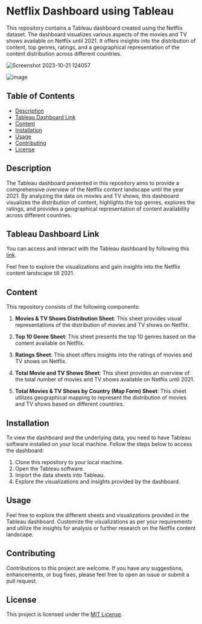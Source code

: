 # Netflix Dashboard using Tableau

This repository contains a Tableau dashboard created using the Netflix dataset. The dashboard visualizes various aspects of the movies and TV shows available on Netflix until 2021. It offers insights into the distribution of content, top genres, ratings, and a geographical representation of the content distribution across different countries. 

![Screenshot 2023-10-21 124057](https://github.com/santoshraiii/netflix-dashboad/assets/128511075/dc4a4866-a481-4195-b1ab-1946e505d68e)

![image](https://github.com/santoshraiii/netflix-dashboad/assets/128511075/39432077-71f0-49e8-b803-d972c738006e)


## Table of Contents

- [Description](#description)
- [Tableau Dashboard Link](#tableau-dashboard-link)
- [Content](#content)
- [Installation](#installation)
- [Usage](#usage)
- [Contributing](#contributing)
- [License](#license)

## Description

The Tableau dashboard presented in this repository aims to provide a comprehensive overview of the Netflix content landscape until the year 2021. By analyzing the data on movies and TV shows, this dashboard visualizes the distribution of content, highlights the top genres, explores the ratings, and provides a geographical representation of content availability across different countries. 

## Tableau Dashboard Link

You can access and interact with the Tableau dashboard by following this [link](https://public.tableau.com/shared/FGTFD9XC6?:display_count=n&:origin=viz_share_link). 

Feel free to explore the visualizations and gain insights into the Netflix content landscape till 2021.

## Content

This repository consists of the following components:

1. **Movies & TV Shows Distribution Sheet**: This sheet provides visual representations of the distribution of movies and TV shows on Netflix.

2. **Top 10 Genre Sheet**: This sheet presents the top 10 genres based on the content available on Netflix.

3. **Ratings Sheet**: This sheet offers insights into the ratings of movies and TV shows on Netflix.

4. **Total Movie and TV Shows Sheet**: This sheet provides an overview of the total number of movies and TV shows available on Netflix until 2021.

5. **Total Movies & TV Shows by Country (Map Form) Sheet**: This sheet utilizes geographical mapping to represent the distribution of movies and TV shows based on different countries.

## Installation

To view the dashboard and the underlying data, you need to have Tableau software installed on your local machine. Follow the steps below to access the dashboard:

1. Clone this repository to your local machine.
2. Open the Tableau software.
3. Import the data sheets into Tableau.
4. Explore the visualizations and insights provided by the dashboard.

## Usage

Feel free to explore the different sheets and visualizations provided in the Tableau dashboard. Customize the visualizations as per your requirements and utilize the insights for analysis or further research on the Netflix content landscape.

## Contributing

Contributions to this project are welcome. If you have any suggestions, enhancements, or bug fixes, please feel free to open an issue or submit a pull request.

## License

This project is licensed under the [MIT License](https://opensource.org/licenses/MIT).


